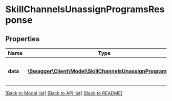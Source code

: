 # SkillChannelsUnassignProgramsResponse

## Properties
Name | Type | Description | Notes
------------ | ------------- | ------------- | -------------
**data** | [**\Swagger\Client\Model\SkillChannelsUnassignProgramsData**](SkillChannelsUnassignProgramsData.md) | Results of the unassign process | 

[[Back to Model list]](../README.md#documentation-for-models) [[Back to API list]](../README.md#documentation-for-api-endpoints) [[Back to README]](../README.md)


